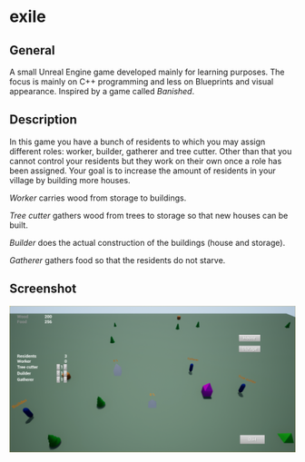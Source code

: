 # exile

## General

A small Unreal Engine game developed mainly for learning purposes. The focus is mainly on C++ programming and less on Blueprints and visual appearance. Inspired by a game called _Banished_.

## Description

In this game you have a bunch of residents to which you may assign different roles: worker, builder, gatherer and tree cutter. Other than that you cannot control your residents but they work on their own once a role has been assigned. Your goal is to increase the amount of residents in your village by building more houses.

*Worker* carries wood from storage to buildings.

*Tree cutter* gathers wood from trees to storage so that new houses can be built.

*Builder* does the actual construction of the buildings (house and storage).

*Gatherer* gathers food so that the residents do not starve.

## Screenshot

![screenshot](screenshot.png?raw=true "screenshot")

